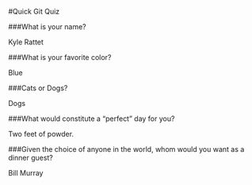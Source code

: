 #Quick Git Quiz

###What is your name?

Kyle Rattet

###What is your favorite color?

Blue

###Cats or Dogs?

Dogs

###What would constitute a “perfect” day for you?

Two feet of powder.

###Given the choice of anyone in the world, whom would you want as a dinner guest?

Bill Murray
